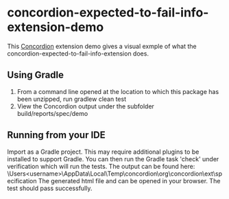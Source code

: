 # concordion-expected-to-fail-info-extension-demo

This [Concordion](www.concordion.org) extension demo gives a visual exmple of what the concordion-expected-to-fail-info-extension does.


## Using Gradle

   1. From a command line opened at the location to which this package has been unzipped, run gradlew clean test
   2. View the Concordion output under the subfolder build/reports/spec/demo

## Running from your IDE

   Import as a Gradle project. This may require additional plugins to be installed to support Gradle.
   You can then run the Gradle task 'check' under verification which will run the tests.
   The output can be found here:
   \Users\<username>\AppData\Local\Temp\concordion\org\concordion\ext\specification
   The generated html file and can be opened in your browser.
   The test should pass successfully.